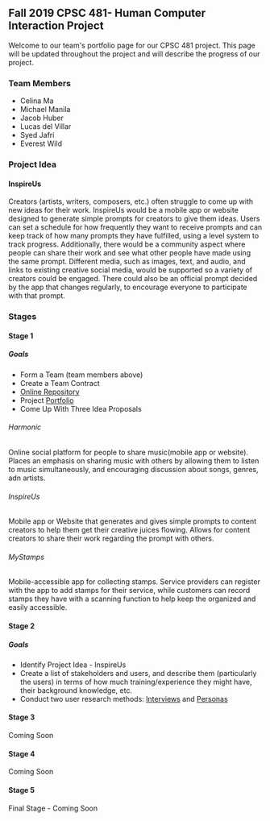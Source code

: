 ## Fall 2019 CPSC 481- Human Computer Interaction Project

Welcome to our team's portfolio page for our CPSC 481 project. This page will be updated throughout the project and will describe the progress of our project.

### Team Members
- Celina Ma  
- Michael Manila  
- Jacob Huber  
- Lucas del Villar  
- Syed Jafri  
- Everest Wild

### Project Idea
#### InspireUs
Creators (artists, writers, composers, etc.) often struggle to come up with new ideas for their work. InspireUs would be a mobile app or website designed to generate simple prompts for creators to give them ideas. Users can set a schedule for how frequently they want to receive prompts and can keep track of how many prompts they have fulfilled, using a level system to track progress. Additionally, there would be a community aspect where people can share their work and see what other people have made using the same prompt. Different media, such as images, text, and audio, and links to existing creative social media, would be supported so a variety of creators could be engaged. There could also be an official prompt decided by the app that changes regularly, to encourage everyone to participate with that prompt.

### Stages
#### Stage 1
##### Goals
- Form a Team (team members above)  
- Create a Team Contract  
- [Online Repository](https://github.com/JacobHuber/CPSC481)  
- Project [Portfolio](https://miklem20.github.io/CPSC481-Project-Portfolio/)  
- Come Up With Three Idea Proposals  

###### Harmonic
Online social platform for people to share music(mobile app or website). Places an emphasis on sharing music with others by allowing them to listen to music simultaneously, and encouraging discussion about songs, genres, adn artists.

###### InspireUs
Mobile app or Website that generates and gives simple prompts to content creators to help them get their creative juices flowing. Allows for content creators to share their work regarding the prompt with others.

###### MyStamps
Mobile-accessible app for collecting stamps. Service providers can register with the app to add stamps for their service, while customers can record stamps they have with a scanning function to help keep the organized and easily accessible.

#### Stage 2
##### Goals
- Identify Project Idea - InspireUs  
- Create a list of stakeholders and users, and describe them (particularly the users) in terms of how much training/experience they might have, their background knowledge, etc.  
- Conduct two user research methods: [Interviews](https://github.com/JacobHuber/CPSC481/tree/Stage2/Interviews) and [Personas](https://github.com/JacobHuber/CPSC481/tree/Stage2/Personas)  


#### Stage 3
Coming Soon

#### Stage 4
Coming Soon

#### Stage 5
Final Stage - Coming Soon
